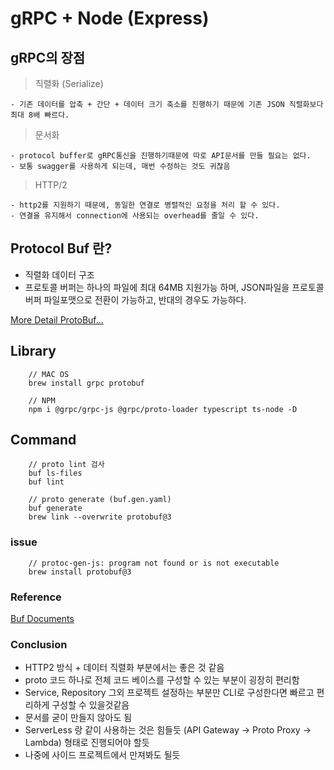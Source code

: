 # gRPC + Node (Express)

## gRPC의 장점

> 직렬화 (Serialize)

    - 기존 데이터를 압축 + 간단 + 데이터 크기 축소를 진행하기 때문에 기존 JSON 직렬화보다 최대 8배 빠르다.

> 문서화

    - protocol buffer로 gRPC통신을 진행하기때문에 따로 API문서를 만들 필요는 없다.
    - 보통 swagger를 사용하게 되는데, 매번 수정하는 것도 귀찮음

> HTTP/2

    - http2를 지원하기 때문에, 동일한 연결로 병렬적인 요청을 처리 할 수 있다.
    - 연결을 유지해서 connection에 사용되는 overhead를 줄일 수 있다.

## Protocol Buf 란?

- 직렬화 데이터 구조
- 프로토콜 버퍼는 하나의 파일에 최대 64MB 지원가능 하며, JSON파일을 프로토콜 버퍼 파일포맷으로 전환이 가능하고, 반대의 경우도 가능하다.

[More Detail ProtoBuf...](./proto/README.md)

## Library

```
    // MAC OS
    brew install grpc protobuf

    // NPM
    npm i @grpc/grpc-js @grpc/proto-loader typescript ts-node -D
```

## Command

```
    // proto lint 검사
    buf ls-files
    buf lint

    // proto generate (buf.gen.yaml)
    buf generate
    brew link --overwrite protobuf@3
```

### issue

```
    // protoc-gen-js: program not found or is not executable
    brew install protobuf@3
```

### Reference

<div><a href="https://docs.buf.build/installation">Buf Documents</a></div>

### Conclusion

- HTTP2 방식 + 데이터 직렬화 부분에서는 좋은 것 같음
- proto 코드 하나로 전체 코드 베이스를 구성할 수 있는 부분이 굉장히 편리함
- Service, Repository 그외 프로젝트 설정하는 부분만 CLI로 구성한다면 빠르고 편리하게 구성할 수 있을것같음
- 문서를 굳이 만들지 않아도 됨
- ServerLess 랑 같이 사용하는 것은 힘들듯 (API Gateway -> Proto Proxy -> Lambda) 형태로 진행되어야 할듯
- 나중에 사이드 프로젝트에서 만져봐도 될듯
